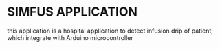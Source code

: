 # SIMFUS APPLICATION

this application is a hospital application to detect infusion drip of patient, which integrate with Arduino microcontroller
